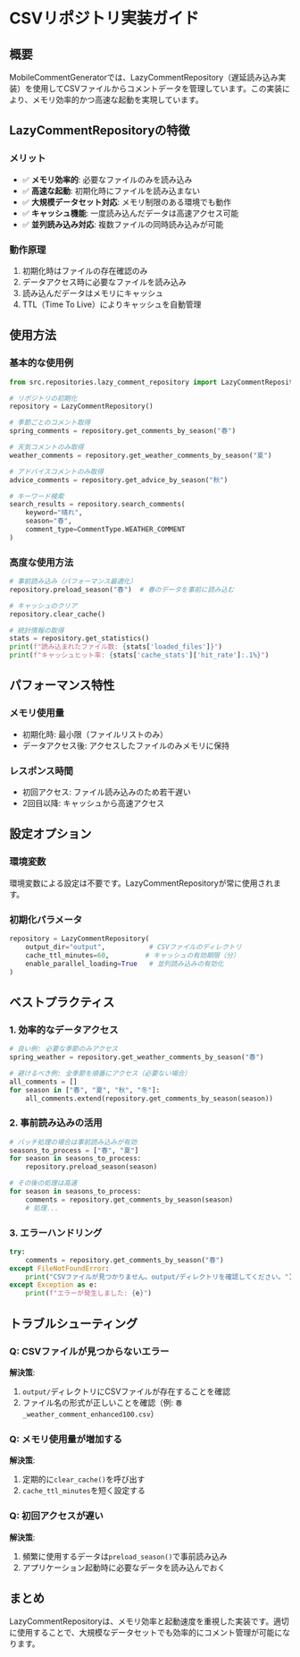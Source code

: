 # CSVリポジトリ実装ガイド

## 概要

MobileCommentGeneratorでは、LazyCommentRepository（遅延読み込み実装）を使用してCSVファイルからコメントデータを管理しています。この実装により、メモリ効率的かつ高速な起動を実現しています。

## LazyCommentRepositoryの特徴

### メリット
- ✅ **メモリ効率的**: 必要なファイルのみを読み込み
- ✅ **高速な起動**: 初期化時にファイルを読み込まない
- ✅ **大規模データセット対応**: メモリ制限のある環境でも動作
- ✅ **キャッシュ機能**: 一度読み込んだデータは高速アクセス可能
- ✅ **並列読み込み対応**: 複数ファイルの同時読み込みが可能

### 動作原理
1. 初期化時はファイルの存在確認のみ
2. データアクセス時に必要なファイルを読み込み
3. 読み込んだデータはメモリにキャッシュ
4. TTL（Time To Live）によりキャッシュを自動管理

## 使用方法

### 基本的な使用例

```python
from src.repositories.lazy_comment_repository import LazyCommentRepository

# リポジトリの初期化
repository = LazyCommentRepository()

# 季節ごとのコメント取得
spring_comments = repository.get_comments_by_season("春")

# 天気コメントのみ取得
weather_comments = repository.get_weather_comments_by_season("夏")

# アドバイスコメントのみ取得
advice_comments = repository.get_advice_by_season("秋")

# キーワード検索
search_results = repository.search_comments(
    keyword="晴れ",
    season="春",
    comment_type=CommentType.WEATHER_COMMENT
)
```

### 高度な使用方法

```python
# 事前読み込み（パフォーマンス最適化）
repository.preload_season("春")  # 春のデータを事前に読み込む

# キャッシュのクリア
repository.clear_cache()

# 統計情報の取得
stats = repository.get_statistics()
print(f"読み込まれたファイル数: {stats['loaded_files']}")
print(f"キャッシュヒット率: {stats['cache_stats']['hit_rate']:.1%}")
```

## パフォーマンス特性

### メモリ使用量
- 初期化時: 最小限（ファイルリストのみ）
- データアクセス後: アクセスしたファイルのみメモリに保持

### レスポンス時間
- 初回アクセス: ファイル読み込みのため若干遅い
- 2回目以降: キャッシュから高速アクセス

## 設定オプション

### 環境変数
環境変数による設定は不要です。LazyCommentRepositoryが常に使用されます。

### 初期化パラメータ

```python
repository = LazyCommentRepository(
    output_dir="output",           # CSVファイルのディレクトリ
    cache_ttl_minutes=60,         # キャッシュの有効期限（分）
    enable_parallel_loading=True   # 並列読み込みの有効化
)
```

## ベストプラクティス

### 1. 効率的なデータアクセス
```python
# 良い例: 必要な季節のみアクセス
spring_weather = repository.get_weather_comments_by_season("春")

# 避けるべき例: 全季節を順番にアクセス（必要ない場合）
all_comments = []
for season in ["春", "夏", "秋", "冬"]:
    all_comments.extend(repository.get_comments_by_season(season))
```

### 2. 事前読み込みの活用
```python
# バッチ処理の場合は事前読み込みが有効
seasons_to_process = ["春", "夏"]
for season in seasons_to_process:
    repository.preload_season(season)

# その後の処理は高速
for season in seasons_to_process:
    comments = repository.get_comments_by_season(season)
    # 処理...
```

### 3. エラーハンドリング
```python
try:
    comments = repository.get_comments_by_season("春")
except FileNotFoundError:
    print("CSVファイルが見つかりません。output/ディレクトリを確認してください。")
except Exception as e:
    print(f"エラーが発生しました: {e}")
```

## トラブルシューティング

### Q: CSVファイルが見つからないエラー
**解決策**:
1. `output/`ディレクトリにCSVファイルが存在することを確認
2. ファイル名の形式が正しいことを確認（例: `春_weather_comment_enhanced100.csv`）

### Q: メモリ使用量が増加する
**解決策**:
1. 定期的に`clear_cache()`を呼び出す
2. `cache_ttl_minutes`を短く設定する

### Q: 初回アクセスが遅い
**解決策**:
1. 頻繁に使用するデータは`preload_season()`で事前読み込み
2. アプリケーション起動時に必要なデータを読み込んでおく

## まとめ

LazyCommentRepositoryは、メモリ効率と起動速度を重視した実装です。適切に使用することで、大規模なデータセットでも効率的にコメント管理が可能になります。